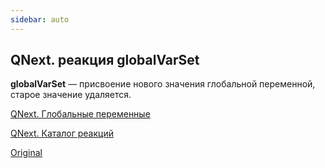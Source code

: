 ```yaml
---
sidebar: auto
---
```


## QNext. реакция globalVarSet

**globalVarSet** — присвоение нового значения глобальной переменной, старое значение удаляется.



[QNext. Глобальные переменные](/docs-test/ph/admin/globalvariables-about)

[QNext. Каталог реакций](/docs-test/ph/reactions)

[Original](https://telegra.ph/QNext-admin-reaction-globalVarSet-05-08)